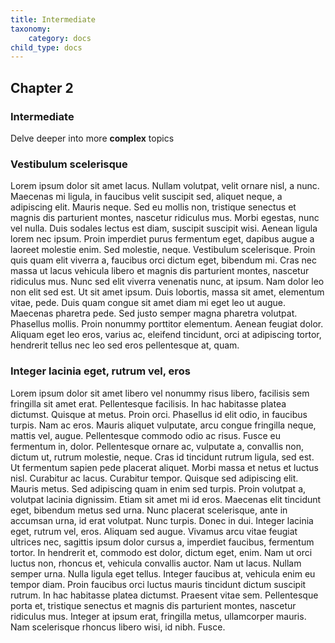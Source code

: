 ```yaml
---
title: Intermediate
taxonomy:
    category: docs
child_type: docs
---
```


## Chapter 2

### Intermediate

Delve deeper into more **complex** topics

### Vestibulum scelerisque

Lorem ipsum dolor sit amet lacus. Nullam volutpat, velit ornare nisl, a nunc. Maecenas mi ligula, in faucibus velit suscipit sed, aliquet neque, a adipiscing elit. Mauris neque. Sed eu mollis non, tristique senectus et magnis dis parturient montes, nascetur ridiculus mus. Morbi egestas, nunc vel nulla. Duis sodales lectus est diam, suscipit suscipit wisi. Aenean ligula lorem nec ipsum. Proin imperdiet purus fermentum eget, dapibus augue a laoreet molestie enim. Sed molestie, neque. Vestibulum scelerisque. Proin quis quam elit viverra a, faucibus orci dictum eget, bibendum mi. Cras nec massa ut lacus vehicula libero et magnis dis parturient montes, nascetur ridiculus mus. Nunc sed elit viverra venenatis nunc, at ipsum. Nam dolor leo non elit sed est. Ut sit amet ipsum. Duis lobortis, massa sit amet, elementum vitae, pede. Duis quam congue sit amet diam mi eget leo ut augue. Maecenas pharetra pede. Sed justo semper magna pharetra volutpat. Phasellus mollis. Proin nonummy porttitor elementum. Aenean feugiat dolor. Aliquam eget leo eros, varius ac, eleifend tincidunt, orci at adipiscing tortor, hendrerit tellus nec leo sed eros pellentesque at, quam.


### Integer lacinia eget, rutrum vel, eros

Lorem ipsum dolor sit amet libero vel nonummy risus libero, facilisis sem fringilla sit amet erat. Pellentesque facilisis. In hac habitasse platea dictumst. Quisque at metus. Proin orci. Phasellus id elit odio, in faucibus turpis. Nam ac eros. Mauris aliquet vulputate, arcu congue fringilla neque, mattis vel, augue. Pellentesque commodo odio ac risus. Fusce eu fermentum in, dolor. Pellentesque ornare ac, vulputate a, convallis non, dictum ut, rutrum molestie, neque. Cras id tincidunt rutrum ligula, sed est. Ut fermentum sapien pede placerat aliquet. Morbi massa et netus et luctus nisl. Curabitur ac lacus. Curabitur tempor. Quisque sed adipiscing elit. Mauris metus. Sed adipiscing quam in enim sed turpis. Proin volutpat a, volutpat lacinia dignissim. Etiam sit amet mi id eros. Maecenas elit tincidunt eget, bibendum metus sed urna. Nunc placerat scelerisque, ante in accumsan urna, id erat volutpat. Nunc turpis. Donec in dui. Integer lacinia eget, rutrum vel, eros. Aliquam sed augue. Vivamus arcu vitae feugiat ultrices nec, sagittis ipsum dolor cursus a, imperdiet faucibus, fermentum tortor. In hendrerit et, commodo est dolor, dictum eget, enim. Nam ut orci luctus non, rhoncus et, vehicula convallis auctor. Nam ut lacus. Nullam semper urna. Nulla ligula eget tellus. Integer faucibus at, vehicula enim eu tempor diam. Proin faucibus orci luctus mauris tincidunt dictum suscipit rutrum. In hac habitasse platea dictumst. Praesent vitae sem. Pellentesque porta et, tristique senectus et magnis dis parturient montes, nascetur ridiculus mus. Integer at ipsum erat, fringilla metus, ullamcorper mauris. Nam scelerisque rhoncus libero wisi, id nibh. Fusce.